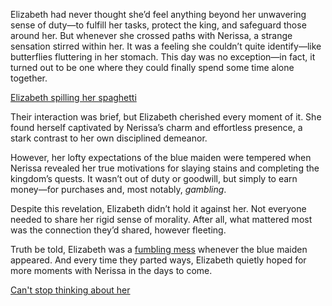 <!-- title: Beautiful Maiden -->

Elizabeth had never thought she’d feel anything beyond her unwavering sense of duty—to fulfill her tasks, protect the king, and safeguard those around her. But whenever she crossed paths with Nerissa, a strange sensation stirred within her. It was a feeling she couldn’t quite identify—like butterflies fluttering in her stomach. This day was no exception—in fact, it turned out to be one where they could finally spend some time alone together.

[Elizabeth spilling her spaghetti](#embed:https://www.youtube.com/live/oVguNTPnDww?t=820)

Their interaction was brief, but Elizabeth cherished every moment of it. She found herself captivated by Nerissa’s charm and effortless presence, a stark contrast to her own disciplined demeanor.

However, her lofty expectations of the blue maiden were tempered when Nerissa revealed her true motivations for slaying stains and completing the kingdom’s quests. It wasn’t out of duty or goodwill, but simply to earn money—for purchases and, most notably, *gambling*.

Despite this revelation, Elizabeth didn’t hold it against her. Not everyone needed to share her rigid sense of morality. After all, what mattered most was the connection they’d shared, however fleeting.

Truth be told, Elizabeth was a [fumbling mess](https://www.youtube.com/live/oVguNTPnDww?feature=shared\&t=2740) whenever the blue maiden appeared. And every time they parted ways, Elizabeth quietly hoped for more moments with Nerissa in the days to come.

[Can't stop thinking about her](#embed:https://www.youtube.com/live/oVguNTPnDww?feature=shared\&t=2185)
